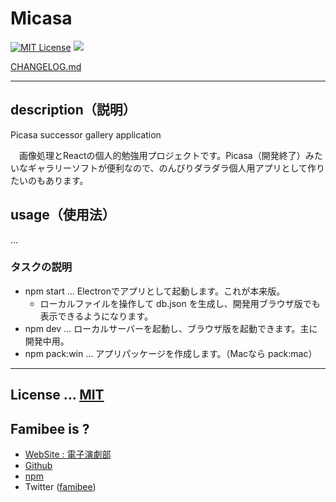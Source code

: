 # Micasa
[![MIT License](http://img.shields.io/badge/license-MIT-blue.svg?style=flat)](LICENSE)
![](https://img.shields.io/badge/platform-windows%20%7C%20macos-lightgrey.svg)

[CHANGELOG.md](CHANGELOG.md)

---
## description（説明）
Picasa successor gallery application

　画像処理とReactの個人的勉強用プロジェクトです。Picasa（開発終了）みたいなギャラリーソフトが便利なので、のんびりダラダラ個人用アプリとして作りたいのもあります。

## usage（使用法）

...


### タスクの説明
- npm start ... Electronでアプリとして起動します。これが本来版。
	- ローカルファイルを操作して db.json を生成し、開発用ブラウザ版でも表示できるようになります。
- npm dev ... ローカルサーバーを起動し、ブラウザ版を起動できます。主に開発中用。
- npm pack:win ... アプリパッケージを作成します。（Macなら pack:mac）

---
## License ... [MIT](LICENSE)

## Famibee is ?
- [WebSite : 電子演劇部](https://famibee.blog.fc2.com/)
- [Github](https://github.com/famibee/SKYNovel)
- [npm](https://www.npmjs.com/package/skynovel)
- Twitter ([famibee](https://twitter.com/famibee))
